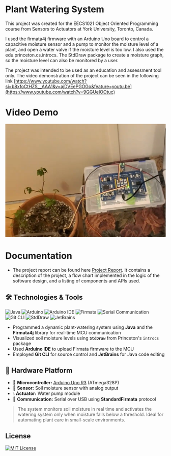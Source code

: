 # Plant Watering System

This project was created for the EECS1021 Object Oriented Programming course from Sensors to Actuators at York University, Toronto, Canada. 

I used the firmata4j firmware with an Arduino Uno board to control a capacitive moisture sensor and a pump to monitor the moisture level of a plant, and open a water valve
if the moisture level is too low. I also used the edu.princeton.cs.introcs. The StdDraw package to create a moisture graph, so the moisture level can also be monitored by a user.

The project was intended to be used as an education and assessment tool only. The video demonstration of the project can be seen in the following link [https://www.youtube.com/watch?si=b8xfoCtHZS__AAA1&v=ajDVEePGOGo&feature=youtu.be](https://www.youtube.com/watch?v=9GGUeIOOtuc)

# Video Demo
[![Watch the video](Images/circuit_driver.PNG)](https://www.youtube.com/watch?v=9GGUeIOOtuc)

# Documentation
- The project report can be found here [Project Report](./EECS1021_MinorProject_Report.pdf). It contains a description of the project, a flow chart implemented in the logic of the software design, and a listing of components and APIs used.

## 🛠️ Technologies & Tools
![Java](https://img.shields.io/badge/Java-ED8B00?style=plastic&logo=oracle&logoColor=white)
![Arduino](https://img.shields.io/badge/Arduino-00979D?style=plastic&logo=arduino&logoColor=white)
![Arduino IDE](https://img.shields.io/badge/Arduino_IDE-00979D?style=plastic&logo=arduino&logoColor=white)
![Firmata](https://img.shields.io/badge/Firmata4j-Firmware-blue?style=plastic)
![Serial Communication](https://img.shields.io/badge/Serial-Comm-yellow?style=plastic)
![Git CLI](https://img.shields.io/badge/Git-CLI-F05032?style=plastic&logo=git&logoColor=white)
![StdDraw](https://img.shields.io/badge/StdDraw-Princeton-blue?style=plastic)
![JetBrains](https://img.shields.io/badge/JetBrains_IDE-000000?style=plastic&logo=jetbrains&logoColor=white)

- Programmed a dynamic plant-watering system using **Java** and the **Firmata4j** library for real-time MCU communication  
- Visualized soil moisture levels using **`StdDraw`** from Princeton's `introcs` package  
- Used **Arduino IDE** to upload Firmata firmware to the MCU  
- Employed **Git CLI** for source control and **JetBrains** for Java code editing

## 🧱 Hardware Platform
- 🔌 **Microcontroller:** [Arduino Uno R3](https://store.arduino.cc/products/arduino-uno-rev3) (ATmega328P)  
- 🌱 **Sensor:** Soil moisture sensor with analog output  
- 💧 **Actuator:** Water pump module 
- 🔁 **Communication:** Serial over USB using **StandardFirmata** protocol  

> The system monitors soil moisture in real time and activates the watering system only when moisture falls below a threshold. Ideal for automating plant care in small-scale environments.

## License
[![MIT License](https://img.shields.io/badge/License-MIT-green.svg)](https://choosealicense.com/licenses/mit/)
